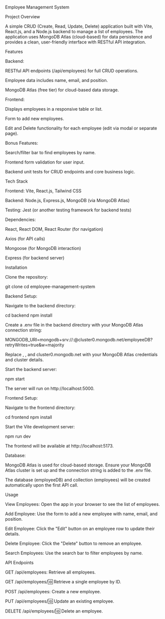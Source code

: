 Employee Management System

Project Overview

A simple CRUD (Create, Read, Update, Delete) application built with Vite, React.js, and a Node.js backend to manage a list of employees. The application uses MongoDB Atlas (cloud-based) for data persistence and provides a clean, user-friendly interface with RESTful API integration.

Features





Backend:





RESTful API endpoints (/api/employees) for full CRUD operations.



Employee data includes name, email, and position.



MongoDB Atlas (free tier) for cloud-based data storage.



Frontend:





Displays employees in a responsive table or list.



Form to add new employees.



Edit and Delete functionality for each employee (edit via modal or separate page).



Bonus Features:





Search/filter bar to find employees by name.



Frontend form validation for user input.



Backend unit tests for CRUD endpoints and core business logic.

Tech Stack





Frontend: Vite, React.js, Tailwind CSS



Backend: Node.js, Express.js, MongoDB (via MongoDB Atlas)



Testing: Jest (or another testing framework for backend tests)



Dependencies:





React, React DOM, React Router (for navigation)



Axios (for API calls)



Mongoose (for MongoDB interaction)



Express (for backend server)

Installation





Clone the repository:

git clone <repository-url>
cd employee-management-system



Backend Setup:





Navigate to the backend directory:

cd backend
npm install



Create a .env file in the backend directory with your MongoDB Atlas connection string:

MONGODB_URI=mongodb+srv://<username>:<password>@cluster0.mongodb.net/employeeDB?retryWrites=true&w=majority

Replace <username>, <password>, and cluster0.mongodb.net with your MongoDB Atlas credentials and cluster details.



Start the backend server:

npm start



The server will run on http://localhost:5000.



Frontend Setup:





Navigate to the frontend directory:

cd frontend
npm install



Start the Vite development server:

npm run dev



The frontend will be available at http://localhost:5173.



Database:





MongoDB Atlas is used for cloud-based storage. Ensure your MongoDB Atlas cluster is set up and the connection string is added to the .env file.



The database (employeeDB) and collection (employees) will be created automatically upon the first API call.

Usage





View Employees: Open the app in your browser to see the list of employees.



Add Employee: Use the form to add a new employee with name, email, and position.



Edit Employee: Click the "Edit" button on an employee row to update their details.



Delete Employee: Click the "Delete" button to remove an employee.



Search Employees: Use the search bar to filter employees by name.

API Endpoints





GET /api/employees: Retrieve all employees.



GET /api/employees/:id: Retrieve a single employee by ID.



POST /api/employees: Create a new employee.



PUT /api/employees/:id: Update an existing employee.



DELETE /api/employees/:id: Delete an employee.
